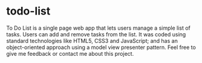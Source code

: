 # todo-list
To Do List is a single page web app that lets users manage a simple list of tasks. Users can add and remove tasks from the list. It was coded using standard technologies like HTML5, CSS3 and JavaScript; and has an object-oriented approach using a model view presenter pattern. Feel free to give me feedback or contact me about this project.
